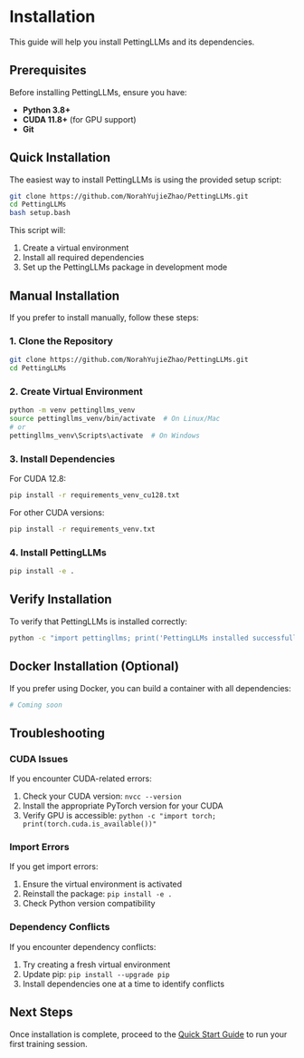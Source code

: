 # Installation

This guide will help you install PettingLLMs and its dependencies.

## Prerequisites

Before installing PettingLLMs, ensure you have:

- **Python 3.8+**
- **CUDA 11.8+** (for GPU support)
- **Git**

## Quick Installation

The easiest way to install PettingLLMs is using the provided setup script:

```bash
git clone https://github.com/NorahYujieZhao/PettingLLMs.git
cd PettingLLMs
bash setup.bash
```

This script will:

1. Create a virtual environment
2. Install all required dependencies
3. Set up the PettingLLMs package in development mode

## Manual Installation

If you prefer to install manually, follow these steps:

### 1. Clone the Repository

```bash
git clone https://github.com/NorahYujieZhao/PettingLLMs.git
cd PettingLLMs
```

### 2. Create Virtual Environment

```bash
python -m venv pettingllms_venv
source pettingllms_venv/bin/activate  # On Linux/Mac
# or
pettingllms_venv\Scripts\activate  # On Windows
```

### 3. Install Dependencies

For CUDA 12.8:
```bash
pip install -r requirements_venv_cu128.txt
```

For other CUDA versions:
```bash
pip install -r requirements_venv.txt
```

### 4. Install PettingLLMs

```bash
pip install -e .
```

## Verify Installation

To verify that PettingLLMs is installed correctly:

```bash
python -c "import pettingllms; print('PettingLLMs installed successfully!')"
```

## Docker Installation (Optional)

If you prefer using Docker, you can build a container with all dependencies:

```bash
# Coming soon
```

## Troubleshooting

### CUDA Issues

If you encounter CUDA-related errors:

1. Check your CUDA version: `nvcc --version`
2. Install the appropriate PyTorch version for your CUDA
3. Verify GPU is accessible: `python -c "import torch; print(torch.cuda.is_available())"`

### Import Errors

If you get import errors:

1. Ensure the virtual environment is activated
2. Reinstall the package: `pip install -e .`
3. Check Python version compatibility

### Dependency Conflicts

If you encounter dependency conflicts:

1. Try creating a fresh virtual environment
2. Update pip: `pip install --upgrade pip`
3. Install dependencies one at a time to identify conflicts

## Next Steps

Once installation is complete, proceed to the [Quick Start Guide](quick-start.md) to run your first training session.

